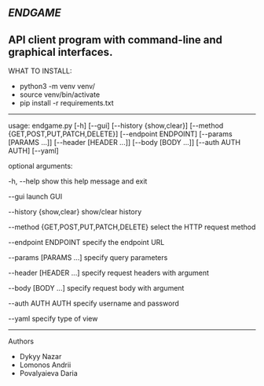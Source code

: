 ***ENDGAME***
---
API client program with command-line and graphical interfaces.
---
WHAT TO INSTALL:
* python3 -m venv venv/
* source venv/bin/activate
* pip install -r requirements.txt
---
usage: endgame.py [-h] [--gui] [--history {show,clear}] [--method {GET,POST,PUT,PATCH,DELETE}] [--endpoint ENDPOINT] [--params [PARAMS ...]] [--header [HEADER ...]] [--body [BODY ...]] [--auth AUTH AUTH] [--yaml]

optional arguments:

-h, --help            show this help message and exit

--gui                 launch GUI

--history {show,clear} show/clear history

--method {GET,POST,PUT,PATCH,DELETE} select the HTTP request method

--endpoint ENDPOINT   specify the endpoint URL

--params [PARAMS ...] specify query parameters 

--header [HEADER ...] specify request headers with argument

--body [BODY ...] specify request body with argument

--auth AUTH AUTH specify username and password

--yaml  specify type of view

---
Authors
* Dykyy Nazar
* Lomonos Andrii
* Povalyaieva Daria

	
